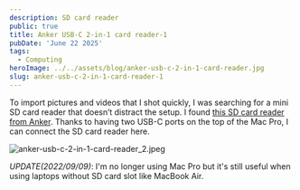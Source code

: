 ```yaml
---
description: SD card reader
public: true
title: Anker USB-C 2-in-1 card reader-1
pubDate: 'June 22 2025'
tags:
  - Computing
heroImage: ../../assets/blog/anker-usb-c-2-in-1-card-reader.jpg
slug: anker-usb-c-2-in-1-card-reader-1
---
```


To import pictures and videos that I shot quickly, I was searching for a mini SD card reader that doesn’t distract the setup. I found [this SD card reader from Anker](https://amzn.to/2Wuc2W7). Thanks to having two USB-C ports on the top of the Mac Pro, I can connect the SD card reader here.

![anker-usb-c-2-in-1-card-reader_2.jpeg](/posts/anker-usb-c-2-in-1-card-reader_anker-usb-c-2-in-1-card-reader-2-jpeg.jpg)

_UPDATE(2022/09/09)_: I'm no longer using Mac Pro but it's still useful when using laptops without SD card slot like MacBook Air.

